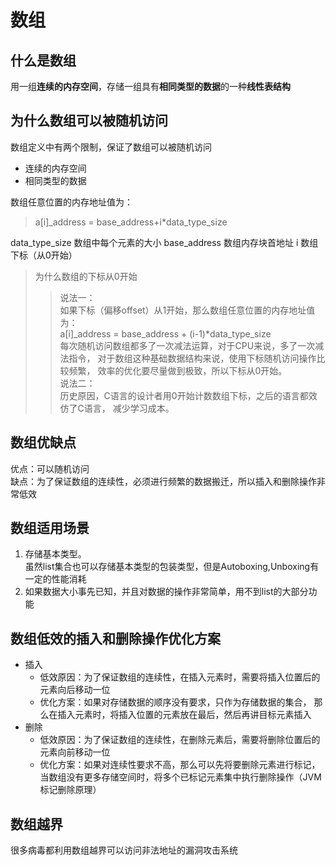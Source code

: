 # 数组
## 什么是数组
用一组**连续的内存空间**，存储一组具有**相同类型的数据**的一种**线性表结构**  
## 为什么数组可以被随机访问
数组定义中有两个限制，保证了数组可以被随机访问 
+ 连续的内存空间
+ 相同类型的数据  

数组任意位置的内存地址值为：
>a[i]_address = base_address+i*data_type_size

data_type_size 数组中每个元素的大小
base_address 数组内存块首地址
i 数组下标（从0开始）
> 为什么数组的下标从0开始  
>>说法一：  
如果下标（偏移offset）从1开始，那么数组任意位置的内存地址值为：  
a[i]_address = base_address + (i-1)*data_type_size  
每次随机访问数组都多了一次减法运算，对于CPU来说，多了一次减法指令，
对于数组这种基础数据结构来说，使用下标随机访问操作比较频繁，
效率的优化要尽量做到极致，所以下标从0开始。  
>>说法二：  
历史原因，C语言的设计者用0开始计数数组下标，之后的语言都效仿了C语言，
减少学习成本。  

## 数组优缺点
优点：可以随机访问  
缺点：为了保证数组的连续性，必须进行频繁的数据搬迁，所以插入和删除操作非常低效
## 数组适用场景
1. 存储基本类型。  
虽然list集合也可以存储基本类型的包装类型，但是Autoboxing,Unboxing有一定的性能消耗
2. 如果数据大小事先已知，并且对数据的操作非常简单，用不到list的大部分功能

## 数组低效的插入和删除操作优化方案
+ 插入  
  + 低效原因：为了保证数组的连续性，在插入元素时，需要将插入位置后的元素向后移动一位
  + 优化方案：如果对存储数据的顺序没有要求，只作为存储数据的集合，
那么在插入元素时，将插入位置的元素放在最后，然后再讲目标元素插入
+ 删除
  + 低效原因：为了保证数组的连续性，在删除元素后，需要将删除位置后的元素向前移动一位
  + 优化方案：如果对连续性要求不高，那么可以先将要删除元素进行标记，
  当数组没有更多存储空间时，将多个已标记元素集中执行删除操作（JVM标记删除原理）

## 数组越界
很多病毒都利用数组越界可以访问非法地址的漏洞攻击系统
